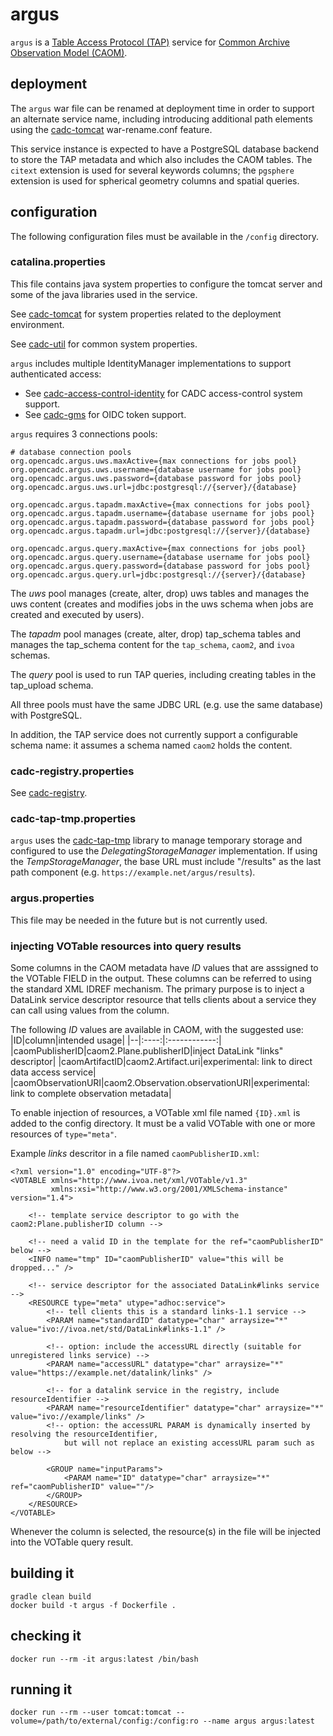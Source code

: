 # argus

`argus` is a [Table Access Protocol (TAP)](https://www.ivoa.net/documents/TAP/) service
for [Common Archive Observation Model (CAOM)](https://www.opencadc.org/caom2/).

## deployment
The `argus` war file can be renamed at deployment time in order to support an alternate service 
name, including introducing additional path elements using the 
[cadc-tomcat](https://github.com/opencadc/docker-base/tree/master/cadc-tomcat) war-rename.conf feature.

This service instance is expected to have a PostgreSQL database backend to store the TAP metadata and which
also includes the CAOM tables. The `citext` extension is used for several keywords columns; the `pgsphere`
extension is used for spherical geometry columns and spatial queries.

## configuration
The following configuration files must be available in the `/config` directory.

### catalina.properties
This file contains java system properties to configure the tomcat server and some of the java 
libraries used in the service.

See <a href="https://github.com/opencadc/docker-base/tree/master/cadc-tomcat">cadc-tomcat</a>
for system properties related to the deployment environment.

See <a href="https://github.com/opencadc/core/tree/master/cadc-util">cadc-util</a>
for common system properties.

`argus` includes multiple IdentityManager implementations to support authenticated access:
 - See <a href="https://github.com/opencadc/ac/tree/master/cadc-access-control-identity">cadc-access-control-identity</a> for CADC access-control system support.
 - See <a href="https://github.com/opencadc/ac/tree/master/cadc-gms">cadc-gms</a> for OIDC token support.

`argus` requires 3 connections pools:
```
# database connection pools
org.opencadc.argus.uws.maxActive={max connections for jobs pool}
org.opencadc.argus.uws.username={database username for jobs pool}
org.opencadc.argus.uws.password={database password for jobs pool}
org.opencadc.argus.uws.url=jdbc:postgresql://{server}/{database}

org.opencadc.argus.tapadm.maxActive={max connections for jobs pool}
org.opencadc.argus.tapadm.username={database username for jobs pool}
org.opencadc.argus.tapadm.password={database password for jobs pool}
org.opencadc.argus.tapadm.url=jdbc:postgresql://{server}/{database}

org.opencadc.argus.query.maxActive={max connections for jobs pool}
org.opencadc.argus.query.username={database username for jobs pool}
org.opencadc.argus.query.password={database password for jobs pool}
org.opencadc.argus.query.url=jdbc:postgresql://{server}/{database}
```

The _uws_ pool manages (create, alter, drop) uws tables and manages the uws content 
(creates and modifies jobs in the uws schema when jobs are created and executed by users).

The _tapadm_ pool manages (create, alter, drop) tap_schema tables and manages the tap_schema content
for the `tap_schema`, `caom2`, and `ivoa` schemas.

The _query_ pool is used to run TAP queries, including creating tables in the tap_upload schema. 

All three pools must have the same JDBC URL (e.g. use the same database) with PostgreSQL.

In addition, the TAP service does not currently support a configurable schema name: it assumes a schema 
named `caom2` holds the content.

### cadc-registry.properties
See <a href="https://github.com/opencadc/reg/tree/master/cadc-registry">cadc-registry</a>.

### cadc-tap-tmp.properties
`argus` uses the [cadc-tap-tmp](https://github.com/opencadc/tap/tree/master/cadc-tap-tmp) library to
manage temporary storage and configured to use the _DelegatingStorageManager_ implementation. If
using the _TempStorageManager_, the base URL must include "/results" as the last path component 
(e.g. `https://example.net/argus/results`).

### argus.properties
This file may be needed in the future but is not currently used.

### injecting VOTable resources into query results
Some columns in the CAOM metadata have _ID_ values that are asssigned to the VOTable FIELD in the output.
These columns can be referred to using the standard XML IDREF mechanism. The primary purpose is to inject
a DataLink service descriptor resource that tells clients about a service they can call using values from
the column.

The following _ID_ values are available in CAOM, with the suggested use:
|ID|column|intended usage|
|--|:----:|:------------:|
|caomPublisherID|caom2.Plane.publisherID|inject DataLink "links" descriptor|
|caomArtifactID|caom2.Artifact.uri|experimental: link to direct data access service|
|caomObservationURI|caom2.Observation.observationURI|experimental: link to complete observation metadata|

To enable injection of resources, a VOTable xml file named `{ID}.xml` is added to the config
directory. It must be a valid VOTable with one or more resources of `type="meta"`.

Example _links_ descritor in a file named `caomPublisherID.xml`:
```
<?xml version="1.0" encoding="UTF-8"?>
<VOTABLE xmlns="http://www.ivoa.net/xml/VOTable/v1.3" 
         xmlns:xsi="http://www.w3.org/2001/XMLSchema-instance" version="1.4">

    <!-- template service descriptor to go with the caom2:Plane.publisherID column -->
    
    <!-- need a valid ID in the template for the ref="caomPublisherID" below -->
    <INFO name="tmp" ID="caomPublisherID" value="this will be dropped..." />
    
    <!-- service descriptor for the associated DataLink#links service -->
    <RESOURCE type="meta" utype="adhoc:service">
        <!-- tell clients this is a standard links-1.1 service -->
        <PARAM name="standardID" datatype="char" arraysize="*" value="ivo://ivoa.net/std/DataLink#links-1.1" />

        <!-- option: include the accessURL directly (suitable for unregistered links service) -->
        <PARAM name="accessURL" datatype="char" arraysize="*" value="https://example.net/datalink/links" />
        
        <!-- for a datalink service in the registry, include resourceIdentifier -->
        <PARAM name="resourceIdentifier" datatype="char" arraysize="*" value="ivo://example/links" />
        <!-- option: the accessURL PARAM is dynamically inserted by resolving the resourceIdentifier,
            but will not replace an existing accessURL param such as below -->
            
        <GROUP name="inputParams">
            <PARAM name="ID" datatype="char" arraysize="*" ref="caomPublisherID" value=""/>
        </GROUP>
    </RESOURCE>
</VOTABLE>
```
Whenever the column is selected, the resource(s) in the file will be injected into the VOTable query result.

## building it
```
gradle clean build
docker build -t argus -f Dockerfile .
```

## checking it
```
docker run --rm -it argus:latest /bin/bash
```

## running it
```
docker run --rm --user tomcat:tomcat --volume=/path/to/external/config:/config:ro --name argus argus:latest
```
